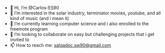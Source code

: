 - 👋 Hi, I’m @Carlos-ES90
- 👀 I’m interested in the solar industry, terminiator movies, youtube, and all kind of music (and i mean it)
- 🌱 I’m currently learning computer science and i also enrolled to the freemote program
- 💞️ I’m looking to collaborate on easy but challenging projects that i get invited to
- 📫 How to reach me: salgadoc.sw90@gmail.com

<!---
Carlos-ES90/Carlos-ES90 is a ✨ special ✨ repository because its `README.md` (this file) appears on your GitHub profile.
You can click the Preview link to take a look at your changes.
--->
